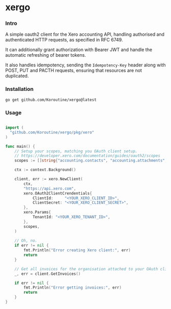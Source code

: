 # xergo

### Intro

A simple oauth2 client for the Xero accounting API, handling authorised and authenticated HTTP requests, as specified in RFC 6749. 

It can additionally grant authorization with Bearer JWT and handle the automatic refreshing of bearer tokens.

It also handles idempotency, sending the `Idempotency-Key` header along with POST, PUT and PACTH requests, ensuring that resources are not duplicated.

### Installation

```
go get github.com/Koroutine/xergo@latest
```

### Usage

```go

import (
  "github.com/Koroutine/xergo/pkg/xero"
)

func main() {
  	// Setup your scopes, matching you OAuth client setup.
	// https://developer.xero.com/documentation/guides/oauth2/scopes
	scopes := []string{"accounting.contacts", "accounting.attachments", "accounting.transactions"}

	ctx := context.Background()

	client, err := xero.NewClient(
		ctx,
		"https://api.xero.com",
		xero.OAuth2ClientCrendentials{
			ClientId:     "<YOUR_XERO_CLIENT_ID>",
			ClientSecret: "<YOUR_XERO_CLIENT_SECRET>",
		},
		xero.Params{
			TenantId: "<YOUR_XERO_TENANT_ID>",
		},
		scopes,
	)
  
  	// Oh, no.
	if err != nil {
		fmt.Println("Error creating Xero client:", err)
		return
	}

	// Get all invoices for the organisation attached to your OAuth client (or Tenant Id).
	_, err = client.GetInvoices()

	if err != nil {
		fmt.Println("Error getting invoices:", err)
		return
	}
}
```

 
